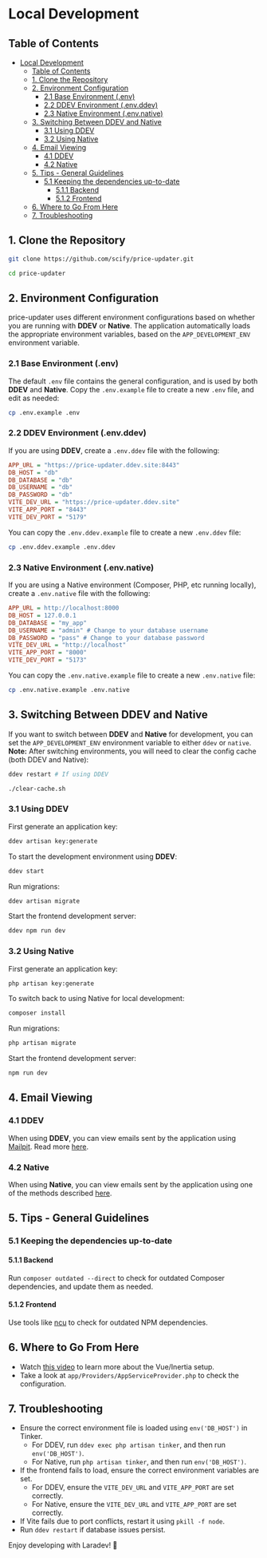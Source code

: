 <!-- omit in toc -->

# Local Development

<!-- omit in toc -->

## Table of Contents

- [Local Development](#local-development)
  - [Table of Contents](#table-of-contents)
  - [1. Clone the Repository](#1-clone-the-repository)
  - [2. Environment Configuration](#2-environment-configuration)
    - [2.1 Base Environment (.env)](#21-base-environment-env)
    - [2.2 DDEV Environment (.env.ddev)](#22-ddev-environment-envddev)
    - [2.3 Native Environment (.env.native)](#23-native-environment-envnative)
  - [3. Switching Between DDEV and Native](#3-switching-between-ddev-and-native)
    - [3.1 Using DDEV](#31-using-ddev)
    - [3.2 Using Native](#32-using-native)
  - [4. Email Viewing](#4-email-viewing)
    - [4.1 DDEV](#41-ddev)
    - [4.2 Native](#42-native)
  - [5. Tips - General Guidelines](#5-tips---general-guidelines)
    - [5.1 Keeping the dependencies up-to-date](#51-keeping-the-dependencies-up-to-date)
      - [5.1.1 Backend](#511-backend)
      - [5.1.2 Frontend](#512-frontend)
  - [6. Where to Go From Here](#6-where-to-go-from-here)
  - [7. Troubleshooting](#7-troubleshooting)

## 1. Clone the Repository

```sh
git clone https://github.com/scify/price-updater.git

cd price-updater
```

## 2. Environment Configuration

price-updater uses different environment configurations based on whether you are running with **DDEV** or **Native**.
The application automatically loads the appropriate environment variables, based on the `APP_DEVELOPMENT_ENV`
environment variable.

### 2.1 Base Environment (.env)

The default `.env` file contains the general configuration, and is used by both **DDEV** and **Native**.
Copy the `.env.example` file to create a new `.env` file, and edit as needed:

```sh
cp .env.example .env
```

### 2.2 DDEV Environment (.env.ddev)

If you are using **DDEV**, create a `.env.ddev` file with the following:

```ini
APP_URL = "https://price-updater.ddev.site:8443"
DB_HOST = "db"
DB_DATABASE = "db"
DB_USERNAME = "db"
DB_PASSWORD = "db"
VITE_DEV_URL = "https://price-updater.ddev.site"
VITE_APP_PORT = "8443"
VITE_DEV_PORT = "5179"
```

You can copy the `.env.ddev.example` file to create a new `.env.ddev` file:

```sh
cp .env.ddev.example .env.ddev
```

### 2.3 Native Environment (.env.native)

If you are using a Native environment (Composer, PHP, etc running locally), create a `.env.native` file with the following:

```ini
APP_URL = http://localhost:8000
DB_HOST = 127.0.0.1
DB_DATABASE = "my_app"
DB_USERNAME = "admin" # Change to your database username
DB_PASSWORD = "pass" # Change to your database password
VITE_DEV_URL = "http://localhost"
VITE_APP_PORT = "8000"
VITE_DEV_PORT = "5173"
```

You can copy the `.env.native.example` file to create a new `.env.native` file:

```sh
cp .env.native.example .env.native
```

## 3. Switching Between DDEV and Native

If you want to switch between **DDEV** and **Native** for development, you can set the `APP_DEVELOPMENT_ENV`
environment variable to either `ddev` or `native`.
**Note:** After switching environments, you will need to clear the config cache (both DDEV and Native):

```sh
ddev restart # If using DDEV

./clear-cache.sh
```

### 3.1 Using DDEV

First generate an application key:

```sh
ddev artisan key:generate
```

To start the development environment using **DDEV**:

```sh
ddev start
```

Run migrations:

```sh
ddev artisan migrate
```

Start the frontend development server:

```sh
ddev npm run dev
```

### 3.2 Using Native

First generate an application key:

```sh
php artisan key:generate
```

To switch back to using Native for local development:

```sh
composer install
```

Run migrations:

```sh
php artisan migrate
```

Start the frontend development server:

```sh
npm run dev
```

## 4. Email Viewing

### 4.1 DDEV

When using **DDEV**, you can view emails sent by the application using [Mailpit](https://github.com/axllent/mailpit). Read
more [here](https://ddev.readthedocs.io/en/stable/users/usage/developer-tools/#email-capture-and-review-mailpit).

### 4.2 Native

When using **Native**, you can view emails sent by the application using one of the methods
described [here](https://laravel.com/docs/12.x/mail#mail-and-local-development).

## 5. Tips - General Guidelines

### 5.1 Keeping the dependencies up-to-date

#### 5.1.1 Backend

Run `composer outdated --direct` to check for outdated Composer dependencies, and update them as needed.

#### 5.1.2 Frontend

Use tools like [ncu](https://www.npmjs.com/package/npm-check-updates) to check for outdated NPM dependencies.

## 6. Where to Go From Here

- Watch [this video](https://www.youtube.com/watch?v=phaBzRIioAw) to learn more about the Vue/Inertia setup.
- Take a look at `app/Providers/AppServiceProvider.php` to check the configuration.

## 7. Troubleshooting

- Ensure the correct environment file is loaded using `env('DB_HOST')` in Tinker.
  - For DDEV, run `ddev exec php artisan tinker`, and then run `env('DB_HOST')`.
  - For Native, run `php artisan tinker`, and then run `env('DB_HOST')`.
- If the frontend fails to load, ensure the correct environment variables are set.
  - For DDEV, ensure the `VITE_DEV_URL` and `VITE_APP_PORT` are set correctly.
  - For Native, ensure the `VITE_DEV_URL` and `VITE_APP_PORT` are set correctly.
- If Vite fails due to port conflicts, restart it using `pkill -f node`.
- Run `ddev restart` if database issues persist.

Enjoy developing with Laradev! 🚀
